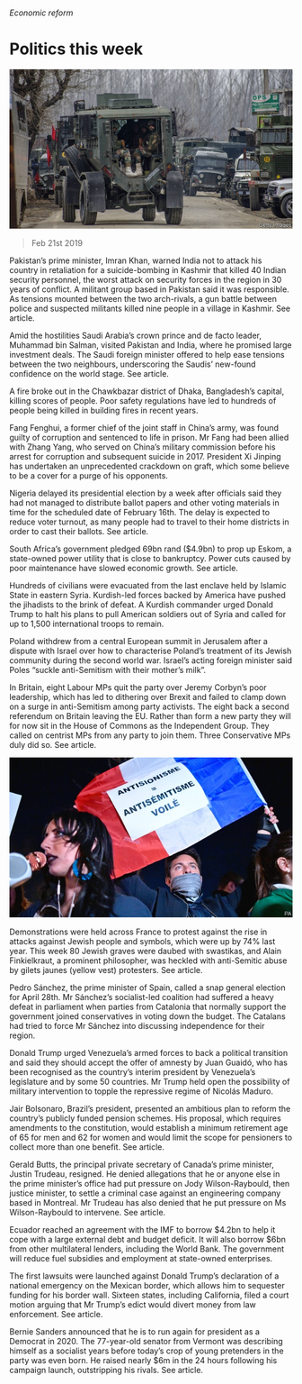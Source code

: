 ###### Economic reform

# Politics this week 

![image](images/20190223_WWP001_0.jpg) 

> Feb 21st 2019 

Pakistan’s prime minister, Imran Khan, warned India not to attack his country in retaliation for a suicide-bombing in Kashmir that killed 40 Indian security personnel, the worst attack on security forces in the region in 30 years of conflict. A militant group based in Pakistan said it was responsible. As tensions mounted between the two arch-rivals, a gun battle between police and suspected militants killed nine people in a village in Kashmir. See article. 

Amid the hostilities Saudi Arabia’s crown prince and de facto leader, Muhammad bin Salman, visited Pakistan and India, where he promised large investment deals. The Saudi foreign minister offered to help ease tensions between the two neighbours, underscoring the Saudis’ new-found confidence on the world stage. See article. 

A fire broke out in the Chawkbazar district of Dhaka, Bangladesh’s capital, killing scores of people. Poor safety regulations have led to hundreds of people being killed in building fires in recent years. 

Fang Fenghui, a former chief of the joint staff in China’s army, was found guilty of corruption and sentenced to life in prison. Mr Fang had been allied with Zhang Yang, who served on China’s military commission before his arrest for corruption and subsequent suicide in 2017. President Xi Jinping has undertaken an unprecedented crackdown on graft, which some believe to be a cover for a purge of his opponents. 

Nigeria delayed its presidential election by a week after officials said they had not managed to distribute ballot papers and other voting materials in time for the scheduled date of February 16th. The delay is expected to reduce voter turnout, as many people had to travel to their home districts in order to cast their ballots. See article. 

South Africa’s government pledged 69bn rand ($4.9bn) to prop up Eskom, a state-owned power utility that is close to bankruptcy. Power cuts caused by poor maintenance have slowed economic growth. See article. 

Hundreds of civilians were evacuated from the last enclave held by Islamic State in eastern Syria. Kurdish-led forces backed by America have pushed the jihadists to the brink of defeat. A Kurdish commander urged Donald Trump to halt his plans to pull American soldiers out of Syria and called for up to 1,500 international troops to remain. 

Poland withdrew from a central European summit in Jerusalem after a dispute with Israel over how to characterise Poland’s treatment of its Jewish community during the second world war. Israel’s acting foreign minister said Poles “suckle anti-Semitism with their mother’s milk”. 

In Britain, eight Labour MPs quit the party over Jeremy Corbyn’s poor leadership, which has led to dithering over Brexit and failed to clamp down on a surge in anti-Semitism among party activists. The eight back a second referendum on Britain leaving the EU. Rather than form a new party they will for now sit in the House of Commons as the Independent Group. They called on centrist MPs from any party to join them. Three Conservative MPs duly did so. See article. 

![image](images/20190223_WWP003_0.jpg) 

Demonstrations were held across France to protest against the rise in attacks against Jewish people and symbols, which were up by 74% last year. This week 80 Jewish graves were daubed with swastikas, and Alain Finkielkraut, a prominent philosopher, was heckled with anti-Semitic abuse by gilets jaunes (yellow vest) protesters. See article. 

Pedro Sánchez, the prime minister of Spain, called a snap general election for April 28th. Mr Sánchez’s socialist-led coalition had suffered a heavy defeat in parliament when parties from Catalonia that normally support the government joined conservatives in voting down the budget. The Catalans had tried to force Mr Sánchez into discussing independence for their region. 

Donald Trump urged Venezuela’s armed forces to back a political transition and said they should accept the offer of amnesty by Juan Guaidó, who has been recognised as the country’s interim president by Venezuela’s legislature and by some 50 countries. Mr Trump held open the possibility of military intervention to topple the repressive regime of Nicolás Maduro. 

Jair Bolsonaro, Brazil’s president, presented an ambitious plan to reform the country’s publicly funded pension schemes. His proposal, which requires amendments to the constitution, would establish a minimum retirement age of 65 for men and 62 for women and would limit the scope for pensioners to collect more than one benefit. See article. 

Gerald Butts, the principal private secretary of Canada’s prime minister, Justin Trudeau, resigned. He denied allegations that he or anyone else in the prime minister’s office had put pressure on Jody Wilson-Raybould, then justice minister, to settle a criminal case against an engineering company based in Montreal. Mr Trudeau has also denied that he put pressure on Ms Wilson-Raybould to intervene. See article. 

Ecuador reached an agreement with the IMF to borrow $4.2bn to help it cope with a large external debt and budget deficit. It will also borrow $6bn from other multilateral lenders, including the World Bank. The government will reduce fuel subsidies and employment at state-owned enterprises. 

The first lawsuits were launched against Donald Trump’s declaration of a national emergency on the Mexican border, which allows him to sequester funding for his border wall. Sixteen states, including California, filed a court motion arguing that Mr Trump’s edict would divert money from law enforcement. See article. 

Bernie Sanders announced that he is to run again for president as a Democrat in 2020. The 77-year-old senator from Vermont was describing himself as a socialist years before today’s crop of young pretenders in the party was even born. He raised nearly $6m in the 24 hours following his campaign launch, outstripping his rivals. See article. 

